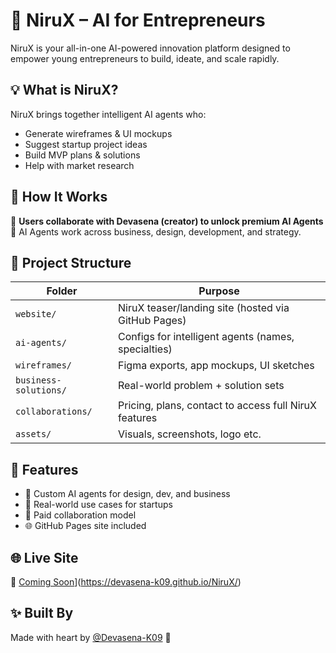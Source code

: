 # 🌌 NiruX – AI for Entrepreneurs

NiruX is your all-in-one AI-powered innovation platform designed to empower young entrepreneurs to build, ideate, and scale rapidly.

## 💡 What is NiruX?

NiruX brings together intelligent AI agents who:
- Generate wireframes & UI mockups
- Suggest startup project ideas
- Build MVP plans & solutions
- Help with market research

## 🧠 How It Works

👤 **Users collaborate with Devasena (creator) to unlock premium AI Agents**  
💬 AI Agents work across business, design, development, and strategy.

## 📂 Project Structure

| Folder               | Purpose                                                  |
|----------------------|----------------------------------------------------------|
| `website/`           | NiruX teaser/landing site (hosted via GitHub Pages)     |
| `ai-agents/`         | Configs for intelligent agents (names, specialties)     |
| `wireframes/`        | Figma exports, app mockups, UI sketches                 |
| `business-solutions/`| Real-world problem + solution sets                      |
| `collaborations/`    | Pricing, plans, contact to access full NiruX features   |
| `assets/`            | Visuals, screenshots, logo etc.                         |

## 🧪 Features

- 🤖 Custom AI agents for design, dev, and business
- 💼 Real-world use cases for startups
- 💸 Paid collaboration model
- 🌐 GitHub Pages site included

## 🌐 Live Site

🔗 [Coming Soon](https://devasena-k09.github.io/NiruX/)](https://devasena-k09.github.io/NiruX/)

## ✨ Built By

Made with heart by [@Devasena-K09](https://github.com/Devasena-K09) 💜
